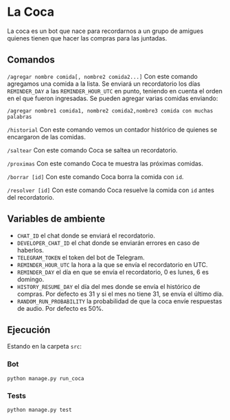 # La Coca

La coca es un bot que nace para recordarnos a un grupo de amigues quienes tienen que hacer las compras para las juntadas.

## Comandos
`/agregar nombre comida[, nombre2 comida2...]` Con este comando agregamos una comida a la lista. Se enviará un recordatorio los días `REMINDER_DAY` a las `REMINDER_HOUR_UTC` en punto, teniendo en cuenta el orden en el que fueron ingresadas.
Se pueden agregar varias comidas enviando: 
```
/agregar nombre1 comida1, nombre2 comida2,nombre3 comida con muchas palabras
```

`/historial` Con este comando vemos un contador histórico de quienes se encargaron de las comidas.

`/saltear` Con este comando Coca se saltea un recordatorio.

`/proximas` Con este comando Coca te muestra las próximas comidas.

`/borrar [id]` Con este comando Coca borra la comida con `id`.

`/resolver [id]` Con este comando Coca resuelve la comida con `id` antes del recordatorio.

## Variables de ambiente
- `CHAT_ID` el chat donde se enviará el recordatorio.
- `DEVELOPER_CHAT_ID` el chat donde se enviarán errores en caso de haberlos.
- `TELEGRAM_TOKEN` el token del bot de Telegram.
- `REMINDER_HOUR_UTC` la hora a la que se envía el recordatorio en UTC.
- `REMINDER_DAY` el día en que se envía el recordatorio, 0 es lunes, 6 es domingo.
- `HISTORY_RESUME_DAY` el día del mes donde se envía el histórico de compras. Por defecto es 31 y si el mes no tiene 31, se envía el último día.
- `RANDOM_RUN_PROBABILITY` la probabilidad de que la coca envíe respuestas de audio. Por defecto es 50%.

## Ejecución
Estando en la carpeta `src`:

### Bot
```
python manage.py run_coca
```

### Tests
```
python manage.py test
```